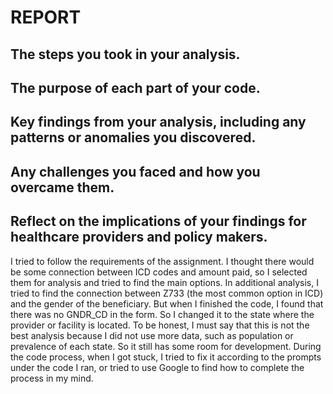 # REPORT
## The steps you took in your analysis.
## The purpose of each part of your code.
## Key findings from your analysis, including any patterns or anomalies you discovered.
## Any challenges you faced and how you overcame them.
## Reflect on the implications of your findings for healthcare providers and policy makers.

I tried to follow the requirements of the assignment. I thought there would be some connection between ICD codes and amount paid, so I selected them for analysis and tried to find the main options. In additional analysis, I tried to find the connection between Z733 (the most common option in ICD) and the gender of the beneficiary. But when I finished the code, I found that there was no GNDR_CD in the form. So I changed it to the state where the provider or facility is located. To be honest, I must say that this is not the best analysis because I did not use more data, such as population or prevalence of each state. So it still has some room for development.
During the code process, when I got stuck, I tried to fix it according to the prompts under the code I ran, or tried to use Google to find how to complete the process in my mind.
